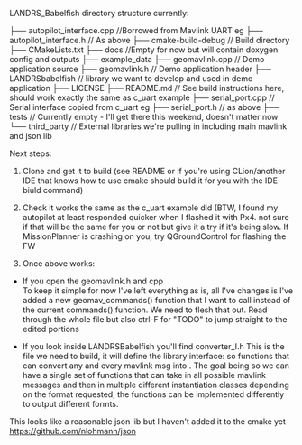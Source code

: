 LANDRS_Babelfish directory structure currently:

├── autopilot_interface.cpp     //Borrowed from Mavlink UART eg
├── autopilot_interface.h       // As above
├── cmake-build-debug           // Build directory
├── CMakeLists.txt
├── docs                        //Empty for now but will contain doxygen config and outputs
├── example_data
├── geomavlink.cpp              // Demo application source
├── geomavlink.h                // Demo application header
├── LANDRSbabelfish             // library we want to develop and used in demo application
├── LICENSE
├── README.md                   // See build instructions here, should work exactly the same as c_uart example
├── serial_port.cpp             // Serial interface copied from c_uart eg
├── serial_port.h               // as above
├── tests                       // Currently empty - I'll get there this weekend, doesn't matter now
└── third_party                 // External libraries we're pulling in including main mavlink and json lib 

Next steps:
1. Clone and get it to build (see README or if you're using CLion/another IDE that knows how to use cmake should build it for you with the IDE biuld command)

2. Check it works the same as the c_uart example did
(BTW, I found my autopilot at least responded quicker when I flashed it with Px4.  not sure if that will be the same for you or not but give it a try if it's being slow.  If MissionPlanner is crashing on you, try QGroundControl for flashing the FW

3. Once above works:  
- If you open the geomavlink.h and cpp  
To keep it simple for now I've left everything as is, all I've changes is I've added a new geomav_commands() function that I want to call instead of the current commands() function.  We need to flesh that out.  Read through the whole file but also ctrl-F for "TODO" to jump straight to the edited portions

- If you look inside LANDRSBabelfish you'll find converter_I.h 
This is the file we need to build, it will define the library interface: so functions that can convert any and every mavlink msg into <specified file format>.   The goal being so we can have a single set of functions that can take in all possible mavlink messages and then in multiple different instantiation classes depending on the format requested, the functions can be implemented differently to output different formts.

This looks like a reasonable json lib but I haven't added it to the cmake yet
https://github.com/nlohmann/json

